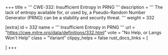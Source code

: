 +++
title = '''
CWE-332: Insufficient Entropy in PRNG
'''
description	= '''
The lack of entropy available for, or used by, a Pseudo-Random Number Generator (PRNG) can be a stability and security threat.
'''
weight = 332

[extra]
id = 332
name = '''
Insufficient Entropy in PRNG
'''
url = "https://cwe.mitre.org/data/definitions/332.html"
vote = "No Help, or Langs Won't Help"
class = "Variant"
clippy_helps = false
rust_docs_links = [
	
]
+++
